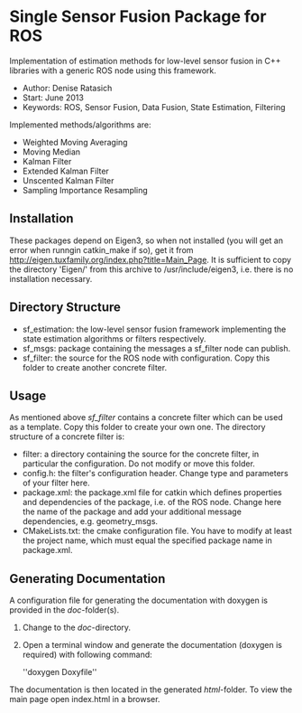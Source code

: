 Single Sensor Fusion Package for ROS
====================================

Implementation of estimation methods for low-level sensor fusion in
C++ libraries with a generic ROS node using this framework.

* Author: Denise Ratasich 
* Start: June 2013 
* Keywords: ROS, Sensor Fusion, Data Fusion, State Estimation, Filtering

Implemented methods/algorithms are:

* Weighted Moving Averaging
* Moving Median
* Kalman Filter
* Extended Kalman Filter
* Unscented Kalman Filter
* Sampling Importance Resampling


Installation
------------

These packages depend on Eigen3, so when not installed (you will get
an error when runngin catkin_make if so), get it from
http://eigen.tuxfamily.org/index.php?title=Main_Page. It is sufficient
to copy the directory 'Eigen/' from this archive to
/usr/include/eigen3, i.e. there is no installation necessary.


Directory Structure
-------------------

* sf_estimation: the low-level sensor fusion framework implementing
  the state estimation algorithms or filters respectively.
* sf_msgs: package containing the messages a sf_filter node can
  publish.
* sf_filter: the source for the ROS node with configuration. Copy this
  folder to create another concrete filter.


Usage
-----

As mentioned above *sf_filter* contains a concrete filter which can be
used as a template. Copy this folder to create your own one. The
directory structure of a concrete filter is:

* filter: a directory containing the source for the concrete filter,
  in particular the configuration. Do not modify or move this folder.
* config.h: the filter's configuration header. Change type and
  parameters of your filter here.
* package.xml: the package.xml file for catkin which defines
  properties and dependencies of the package, i.e. of the ROS
  node. Change here the name of the package and add your additional
  message dependencies, e.g. geometry_msgs.
* CMakeLists.txt: the cmake configuration file. You have to modify at
  least the project name, which must equal the specified package name
  in package.xml.


Generating Documentation
------------------------

A configuration file for generating the documentation with doxygen is
provided in the *doc*-folder(s).

1. Change to the *doc*-directory.  

2. Open a terminal window and generate the documentation (doxygen is
   required) with following command: 

   ''doxygen Doxyfile''

The documentation is then located in the generated *html*-folder. To
view the main page open index.html in a browser.